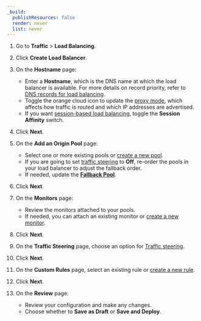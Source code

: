 ```yaml
---
_build:
  publishResources: false
  render: never
  list: never
---
```


1.  Go to **Traffic** > **Load Balancing**.

2.  Click **Create Load Balancer**.

3.  On the **Hostname** page:
    *   Enter a **Hostname**, which is the DNS name at which the load balancer is available. For more details on record priority, refer to [DNS records for load balancing](/load-balancing/reference/dns-records/).
    *   Toggle the orange cloud icon to update the [proxy mode](/load-balancing/understand-basics/proxy-modes/), which affects how traffic is routed and which IP addresses are advertised.
    *   If you want [session-based load balancing](/load-balancing/understand-basics/session-affinity/), toggle the **Session Affinity** switch.

4.  Click **Next**.

5.  On the **Add an Origin Pool** page:
    *   Select one or more existing pools or [create a new pool](/load-balancing/how-to/create-pool/#via-the-dashboard).
    *   If you are going to set [traffic steering](/load-balancing/understand-basics/traffic-steering/policies/standard-options/) to **Off**, re-order the pools in your load balancer to adjust the fallback order.
    *   If needed, update the [**Fallback Pool**](/load-balancing/understand-basics/health-details/#fallback-pools).

6.  Click **Next**.

7.  On the **Monitors** page:
    *   Review the monitors attached to your pools.
    *   If needed, you can attach an existing monitor or [create a new monitor](/load-balancing/how-to/create-monitor/#via-the-dashboard).

8.  Click **Next**.

9.  On the **Traffic Steering** page, choose an option for [Traffic steering](/load-balancing/understand-basics/traffic-steering/policies/).

10. Click **Next**.

11. On the **Custom Rules** page, select an existing rule or [create a new rule](/load-balancing/additional-options/load-balancing-rules/).

12. Click **Next**.

13. On the **Review** page:
    *   Review your configuration and make any changes.
    *   Choose whether to **Save as Draft** or **Save and Deploy**.

